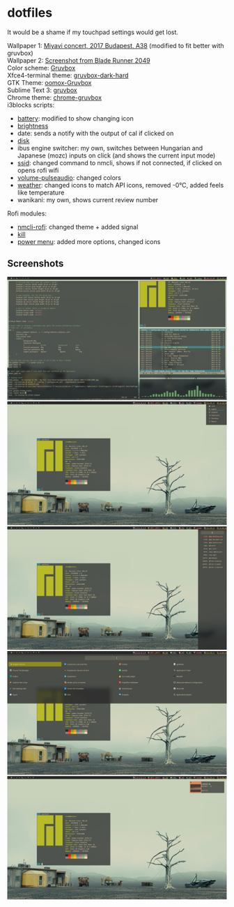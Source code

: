 # dotfiles

It would be a shame if my touchpad settings would get lost.

Wallpaper 1: [Miyavi concert, 2017 Budapest, A38](https://www.a38.hu/storage/app/uploads/public/5ac/f7d/da3/5acf7dda30014966581964.jpg) (modified to fit better with gruvbox)  
Wallpaper 2: [Screenshot from Blade Runner 2049](https://www.reddit.com/r/wallpapers/comments/b06prs/blade_runner_2049/)  
Color scheme: [Gruvbox](https://github.com/morhetz/gruvbox)  
Xfce4-terminal theme: [gruvbox-dark-hard](https://github.com/morhetz/gruvbox-contrib/blob/master/xfce4-terminal/gruvbox-dark-hard.theme)  
GTK Theme: [oomox-Gruvbox](https://github.com/enindu/dotfiles/tree/master/gruvbox/home/enindu/.themes/oomox-Gruvbox)  
Sublime Text 3: [gruvbox](https://github.com/Briles/gruvbox)  
Chrome theme: [chrome-gruvbox](https://github.com/bbrks/chrome-gruvbox)  
i3blocks scripts:
- [battery](https://github.com/Anachron/i3blocks/blob/master/blocks/battery): modified to show changing icon
- [brightness](https://github.com/Anachron/i3blocks/blob/master/blocks/brightness)
- date: sends a notify with the output of cal if clicked on
- [disk](https://github.com/vivien/i3blocks-contrib/tree/master/disk)
- ibus engine switcher: my own, switches between Hungarian and Japanese (mozc) inputs on click (and shows the current input mode) 
- [ssid](https://github.com/Anachron/i3blocks/blob/master/blocks/ssid): changed command to nmcli, shows if not connected, if clicked on opens rofi wifi
- [volume-pulseaudio](https://github.com/vivien/i3blocks-contrib/tree/master/volume-pulseaudio): changed colors
- [weather](https://github.com/Anachron/i3blocks/blob/master/blocks/weather): changed icons to match API icons, removed -0℃, added feels like temperature
- wanikani: my own, shows current review number

Rofi modules:
- [nmcli-rofi](https://github.com/sinetoami/nmcli-rofi): changed theme + added signal
- [kill](https://github.com/LionessAlana/dotfiles/blob/0302570dc841e27cf1d49d0bdb9849eb5a78d703/Lioness/rofi/kill.sh)
- [power menu](https://github.com/LionessAlana/dotfiles/blob/0302570dc841e27cf1d49d0bdb9849eb5a78d703/Lioness/rofi/power.sh): added more options, changed icons

## Screenshots

![Slightly outdated screenshot](https://raw.githubusercontent.com/annadorottya/dotfiles/master/screenshot.png "Slightly outdated screenshot")
![Rofi power menu](https://raw.githubusercontent.com/annadorottya/dotfiles/master/rofi_power.png "Rofi power menu")
![Rofi terminator](https://raw.githubusercontent.com/annadorottya/dotfiles/master/rofi_terminator.png "Rofi terminator")
![Rofi app menu](https://raw.githubusercontent.com/annadorottya/dotfiles/master/rofi_apps.png "Rofi app menu")
![Dunst notification](https://raw.githubusercontent.com/annadorottya/dotfiles/master/dunst.png "Dunst notification")
